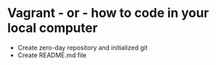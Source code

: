 # Vagrant - or - how to code in your local computer
* Create zero-day repository and initialized git
* Create README.md file
